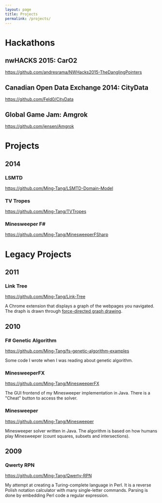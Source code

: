 ```yaml
---
layout: page
title: Projects
permalink: /projects/
---
```


Hackathons
==========

nwHACKS 2015: CarO2
-------------------
<https://github.com/andresrama/NWHacks2015-TheDanglingPointers>

Canadian Open Data Exchange 2014: CityData
------------------------------------------
<https://github.com/Feld0/CityData>

Global Game Jam: Amgrok
-----------------------
<https://github.com/jensen/Amgrok>

Projects
========

2014
----

### LSMTD
<https://github.com/Ming-Tang/LSMTD-Domain-Model>

### TV Tropes
<https://github.com/Ming-Tang/TVTropes>

### Minesweeper F&#35;
<https://github.com/Ming-Tang/MinesweeperFSharp>

Legacy Projects
===============

2011
----

### Link Tree
<https://github.com/Ming-Tang/Link-Tree>

A Chrome extension that displays a graph of the webpages you navigated.
The draph is drawn through [force-directed graph drawing][1].

2010
----

### F&#35; Genetic Algorithm
<https://github.com/Ming-Tang/fs-genetic-algorithm-examples>

Some code I wrote when I was reading about genetic algorithm.

### MinesweeperFX
<https://github.com/Ming-Tang/MinesweeperFX>

The GUI frontend of my Minesweeper implementation in Java. There is a
"Cheat" button to access the solver.

### Minesweeper
<https://github.com/Ming-Tang/Minesweeper>

Minesweeper solver written in Java. The algorithm is based on how humans
play Minesweeper (count squares, subsets and intersections).

2009
----

### Qwerty RPN
<https://github.com/Ming-Tang/Qwerty-RPN>

My attempt at creating a Turing-complete language in Perl. It is a
reverse Polish notation calculator with many single-letter commands.
Parsing is done by embedding Perl code a regular expression.

  [1]: http://en.wikipedia.org/wiki/Force-directed_graph_drawing

